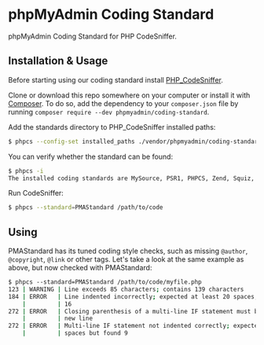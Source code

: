 # phpMyAdmin Coding Standard

phpMyAdmin Coding Standard for PHP CodeSniffer.

## Installation & Usage

Before starting using our coding standard install [PHP_CodeSniffer](https://github.com/squizlabs/PHP_CodeSniffer).

Clone or download this repo somewhere on your computer or install it with [Composer](http://getcomposer.org/).
To do so, add the dependency to your `composer.json` file by running `composer require --dev phpmyadmin/coding-standard`.

Add the standards directory to PHP_CodeSniffer installed paths:

```sh
$ phpcs --config-set installed_paths ./vendor/phpmyadmin/coding-standard
```

You can verify whether the standard can be found:

```sh
$ phpcs -i
The installed coding standards are MySource, PSR1, PHPCS, Zend, Squiz, PEAR, PSR2 and PMAStandard
```

Run CodeSniffer:

```sh
$ phpcs --standard=PMAStandard /path/to/code
```
## Using

PMAStandard has its tuned coding style checks, such as missing `@author`,
`@copyright`, `@link` or other tags. Let's take a look at the same example as
above, but now checked with PMAStandard:

```sh
$ phpcs --standard=PMAStandard /path/to/code/myfile.php
123 | WARNING | Line exceeds 85 characters; contains 139 characters
184 | ERROR   | Line indented incorrectly; expected at least 20 spaces, found
    |         | 16
272 | ERROR   | Closing parenthesis of a multi-line IF statement must be on a
    |         | new line
272 | ERROR   | Multi-line IF statement not indented correctly; expected 12
    |         | spaces but found 9
```
